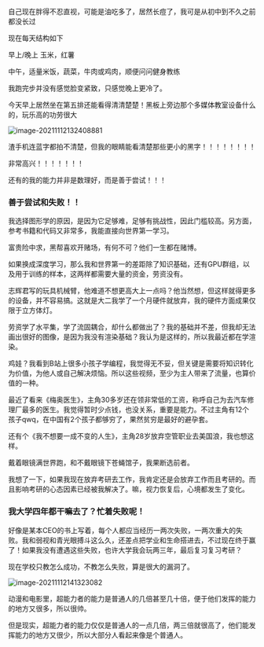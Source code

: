 

自己现在胖得不忍直视，可能是油吃多了，居然长痘了，我可是从初中到不久之前都没长过

现在每天结构如下

早上/晚上 玉米，红薯

中午，适量米饭，蔬菜，牛肉或鸡肉，顺便问问健身教练

我跑完步并没有感觉脸变紧致，只感觉晚上更冷了。

今天早上居然坐在第五排还能看得清清楚楚！黑板上旁边那个多媒体教室设备什么的，玩乐高的功劳很大

![image-20211112132408881](D:\whatsoever\2021年11月\image-20211112132408881.png)

渣手机连蓝字都拍不清楚，但我的眼睛能看清楚那些更小的黑字！！！！！！！！

非常高兴！！！！！！！

还有的我的能力并非是数理好，而是善于尝试！！！

### 善于尝试和失败！！

我选择图形学的原因，是因为它足够难，足够有挑战性，因此门槛较高。另方面，参考书籍和代码又非常多，我能直接向世界第一学习。

富贵险中求，黑帮喜欢开赌场，有何不可？他们一生都在赌博。

如果换成深度学习，那么我和世界第一的差距除了知识基础，还有GPU群组，以及用于训练的样本，这两样都需要大量的资金，劳资没有。

志辉君写的玩具机械臂，他难道不想更高大上一点吗？他当然想，但这样就得更多的设备，并不容易搞。这就是大二我学了一个月硬件就放弃，我的硬件方面成果仅限于立方体灯。

劳资学了水平集，学了流固耦合，却什么都做出了？我的基础并不差，但我却无法画出很好的图像，是因为我没有渲染基础？我认为是这样的，所以我最近都在学渲染。

鸡娃？我看到B站上很多小孩子学编程，我觉得无不妥，但关键是需要将知识转化为价值，为他人或自己解决烦恼。所以这些视频，至少为主人带来了流量，也算价值的一种。

最近了看来《梅奥医生》，主角30多岁还在领非常低的工资，称呼自己为去汽车修理厂最多的医生。我觉得暂时少点钱，也没关系，重要是能力。不过主角有12个孩子qwq，在中国有2个孩子都够穷了，果然贫穷是最好的避孕套。

还有个《我不想要一成不变的人生》，主角28岁放弃空管职业去美国浪，我也想这样。

戴着眼镜满世界跑，和不戴眼镜下苍蝇馆子，我果断选前者。

我想了一下，如果我现在放弃考研去工作，我肯定还是会放弃工作而且考研的。而且影响考研的心态因素已经被我解决了。嘛，视力恢复后，心境都发生了变化。

### 我大学四年都干嘛去了？忙着失败呢！

好像是某本CEO的书上写着，每个人都应当经历一两次失败，一两次重大的失败。我和弱视和青光眼搏斗这么久，还差点把学业和生命搭进去，不过现在终于赢了！如果我没有遭遇这些失败，也许大学我会玩两三年，最后复习复习考研？

现在学校只教怎么成功，不教怎么失败，算是很大的漏洞了。



![image-20211112141323082](D:\whatsoever\2021年11月\image-20211112141323082.png)

动漫和电影里，超能力者的能力是普通人的几倍甚至几十倍，便于他们发挥的能力的地方又很多，所以很帅。

但是现实，超能力者的能力仅仅是普通人的一点几倍，两三倍就很高了，他们能发挥能力的地方又很少，所以大部分人看起来像是个普通人。